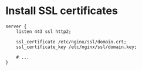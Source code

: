# Install SSL certificates

```nginx
server {
    listen 443 ssl http2;

    ssl_certificate /etc/nginx/ssl/domain.crt;
    ssl_certificate_key /etc/nginx/ssl/domain.key;
    
    # ...
}
```
